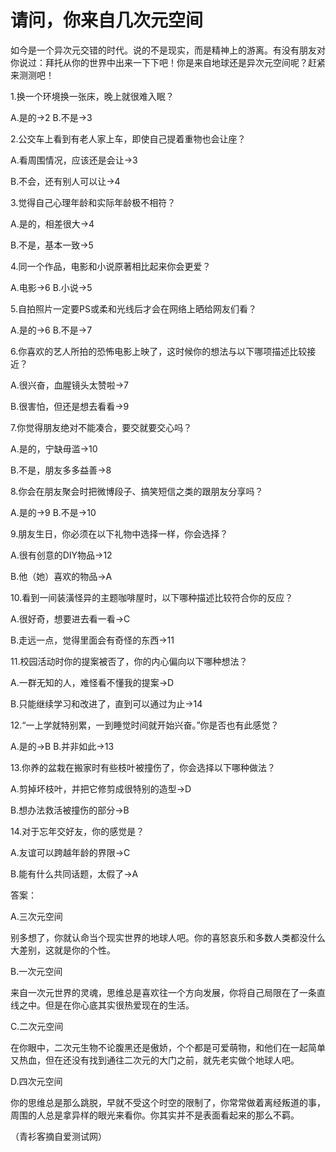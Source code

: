 # 请问，你来自几次元空间

如今是一个异次元交错的时代。说的不是现实，而是精神上的游离。有没有朋友对你说过：拜托从你的世界中出来一下下吧！你是来自地球还是异次元空间呢？赶紧来测测吧！ 

1.换一个环境换一张床，晚上就很难入眠？ 

A.是的→2 B.不是→3 

2.公交车上看到有老人家上车，即使自己提着重物也会让座？ 

A.看周围情况，应该还是会让→3 

B.不会，还有别人可以让→4 

3.觉得自己心理年龄和实际年龄极不相符？ 

A.是的，相差很大→4 

B.不是，基本一致→5 

4.同一个作品，电影和小说原著相比起来你会更爱？ 

A.电影→6 B.小说→5 

5.自拍照片一定要PS或柔和光线后才会在网络上晒给网友们看？ 

A.是的→6 B.不是→7 

6.你喜欢的艺人所拍的恐怖电影上映了，这时候你的想法与以下哪项描述比较接近？ 

A.很兴奋，血腥镜头太赞啦→7 

B.很害怕，但还是想去看看→9 

7.你觉得朋友绝对不能凑合，要交就要交心吗？ 

A.是的，宁缺毋滥→10 

B.不是，朋友多多益善→8 

8.你会在朋友聚会时把微博段子、搞笑短信之类的跟朋友分享吗？ 

A.是的→9 B.不是→10 

9.朋友生日，你必须在以下礼物中选择一样，你会选择？ 

A.很有创意的DIY物品→12 

B.他（她）喜欢的物品→A 

10.看到一间装潢怪异的主题咖啡屋时，以下哪种描述比较符合你的反应？ 

A.很好奇，想要进去看一看→C 

B.走远一点，觉得里面会有奇怪的东西→11 

11.校园活动时你的提案被否了，你的内心偏向以下哪种想法？ 

A.一群无知的人，难怪看不懂我的提案→D 

B.只能继续学习和改进了，直到可以通过为止→14 

12.“一上学就特别累，一到睡觉时间就开始兴奋。”你是否也有此感觉？ 

A.是的→B B.并非如此→13 

13.你养的盆栽在搬家时有些枝叶被撞伤了，你会选择以下哪种做法？ 

A.剪掉坏枝叶，并把它修剪成很特别的造型→D 

B.想办法救活被撞伤的部分→B 

14.对于忘年交好友，你的感觉是？ 

A.友谊可以跨越年龄的界限→C 

B.能有什么共同话题，太假了→A 

答案： 

A.三次元空间 

别多想了，你就认命当个现实世界的地球人吧。你的喜怒哀乐和多数人类都没什么大差别，这就是你的个性。 

B.一次元空间 

来自一次元世界的灵魂，思维总是喜欢往一个方向发展，你将自己局限在了一条直线之中。但是在你心底其实很热爱现在的生活。 

C.二次元空间 

在你眼中，二次元生物不论腹黑还是傲娇，个个都是可爱萌物，和他们在一起简单又热血，但在还没有找到通往二次元的大门之前，就先老实做个地球人吧。 

D.四次元空间 

你的思维总是那么跳脱，早就不受这个时空的限制了，你常常做着离经叛道的事，周围的人总是拿异样的眼光来看你。你其实并不是表面看起来的那么不羁。 

（青衫客摘自爱测试网）